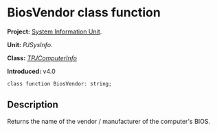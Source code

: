 <a href='Hidden comment: 
$Rev$
$Date$
'></a>

# BiosVendor class function #

**Project:** [System Information Unit](SystemInformationUnit.md).

**Unit:** _PJSysInfo_.

**Class:** _[TPJComputerInfo](TPJComputerInfo.md)_

**Introduced:** v4.0

```
class function BiosVendor: string;
```

## Description ##

Returns the name of the vendor / manufacturer of the computer's BIOS.